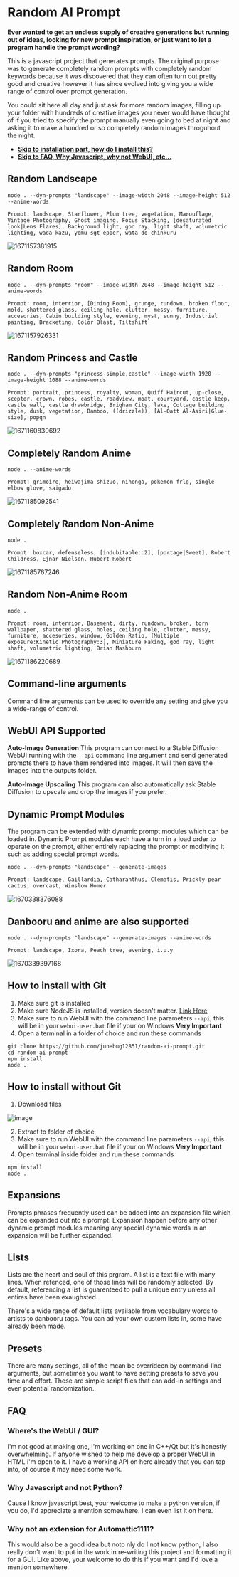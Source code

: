 # Random AI Prompt

**Ever wanted to get an endless supply of creative generations but running out of ideas, looking for new prompt inspiration, or just want to let a program handle the prompt wording?**

This is a javascript project that generates prompts. The original purpose
was to generate completely random prompts with completely random keywords because
it was discovered that they can often turn out pretty good and creative however
it has since evolved into giving you a wide range of control over prompt
generation.

You could sit here all day and just ask for more random images, filling up your folder with hundreds of creative images you never would have thought of if you tried to specify the prompt manually even going to bed at night and asking it to make a hundred or so completely random images throguhout the night.

* **[Skip to installation part, how do I install this?](#how-to-install-with-git)**
* **[Skip to FAQ, Why Javascript, why not WebUI, etc...](#faq)**

## Random Landscape

```
node . --dyn-prompts "landscape" --image-width 2048 --image-height 512 --anime-words

Prompt: landscape, Starflower, Plum tree, vegetation, Marouflage, Vintage Photography, Ghost imaging, Focus Stacking, [desaturated look|Lens Flares], Background light, god ray, light shaft, volumetric lighting, wada kazu, yomu sgt epper, wata do chinkuru
```

![1671157381915](https://user-images.githubusercontent.com/1305564/208066724-110f40a9-42c3-4825-9c2b-75b5c3be59d5.png)

## Random Room

```
node . --dyn-prompts "room" --image-width 2048 --image-height 512 --anime-words

Prompt: room, interrior, [Dining Room], grunge, rundown, broken floor, mold, shattered glass, ceiling hole, clutter, messy, furniture, accesories, Cabin building style, evening, myst, sunny, Industrial painting, Bracketing, Color Blast, Tiltshift
```

![1671157926331](https://user-images.githubusercontent.com/1305564/208067848-720f488c-7dc3-43a7-a751-e551a1a2b01c.png)

## Random Princess and Castle

```
node . --dyn-prompts "princess-simple,castle" --image-width 1920 --image-height 1088 --anime-words

Prompt: portrait, princess, royalty, woman, Quiff Haircut, up-close, sceptor, crown, robes, castle, roadview, moat, courtyard, castle keep, castle wall, castle drawbridge, Brigham City, lake, Cottage building style, dusk, vegetation, Bamboo, ((drizzle)), [Al-Qatt Al-Asiri|Glue-size], popqn
```

![1671160830692](https://user-images.githubusercontent.com/1305564/208071473-ecc07b97-5508-405b-b007-3636973ec005.png)

## Completely Random Anime

```
node . --anime-words

Prompt: grimoire, heiwajima shizuo, nihonga, pokemon frlg, single elbow glove, saigado
```

![1671185092541](https://user-images.githubusercontent.com/1305564/208074658-eef39d1d-46ad-476b-9ecf-8a4a3a2a47ab.png)

## Completely Random Non-Anime

```
node .

Prompt: boxcar, defenseless, [indubitable::2], [portage|Sweet], Robert Childress, Ejnar Nielsen, Hubert Robert
```

![1671185767246](https://user-images.githubusercontent.com/1305564/208076432-78593a5c-c3b5-47fb-a620-f445c37d9d3e.png)

## Random Non-Anime Room

```
node .

Prompt: room, interrior, Basement, dirty, rundown, broken, torn wallpaper, shattered glass, holes, ceiling hole, clutter, messy, furniture, accesories, window, Golden Ratio, [Multiple exposure:Kinetic Photography:3], Miniature Faking, god ray, light shaft, volumetric lighting, Brian Mashburn
```

![1671186220689](https://user-images.githubusercontent.com/1305564/208078096-1cfe82fa-6aab-4b77-8037-a80dda12eab9.png)

## Command-line arguments

Command line arguments can be used to override any setting and give you a wide-range of control.

## WebUI API Supported

**Auto-Image Generation**
This program can connect to a Stable Diffusion WebUI running with the `--api`
command line argument and send generated prompts there to have them rendered
into images. It will then save the images into the outputs folder.

**Auto-Image Upscaling**
This program can also automatically ask Stable Diffusion to upscale and crop the
images if you prefer.

## Dynamic Prompt Modules

The program can be extended with dynamic prompt modules which can be loaded in.
Dynamic Prompt modules each have a turn in a load order to operate on the prompt,
either entirely replacing the prompt or modifying it such as adding special prompt
words.

```
node . --dyn-prompts "landscape" --generate-images

Prompt: landscape, Gaillardia, Catharanthus, Clematis, Prickly pear cactus, overcast, Winslow Homer
```

![1670338376088](https://user-images.githubusercontent.com/1305564/205946500-e172b23e-2944-4363-a693-f9879aeb033e.png)

## Danbooru and anime are also supported

```
node . --dyn-prompts "landscape" --generate-images --anime-words

Prompt: landscape, Ixora, Peach tree, evening, i.u.y
```

![1670339397168](https://user-images.githubusercontent.com/1305564/205949915-e1eab384-2f42-4206-a109-d85d1d267e75.png)

## How to install with Git

1. Make sure git is installed
2. Make sure NodeJS is installed, version doesn't matter. [Link Here](https://nodejs.org)
3. Make sure to run WebUI with the command line parameters `--api`, this will be in your `webui-user.bat` file if your on Windows __**Very Important**__
4. Open a terminal in a folder of choice and run these commands

```
git clone https://github.com/junebug12851/random-ai-prompt.git
cd random-ai-prompt
npm install
node .
```

## How to install without Git

1. Download files

![image](https://user-images.githubusercontent.com/1305564/208082133-ff209076-1fb3-44ef-9a0d-c34f0f90a1e2.png)

2. Extract to folder of choice
3. Make sure to run WebUI with the command line parameters `--api`, this will be in your `webui-user.bat` file if your on Windows __**Very Important**__
4. Open terminal inside folder and run these commands

```
npm install
node .
```

## Expansions

Prompts phrases frequently used can be added into an expansion file which can
be expanded out nto a prompt. Expansion happen before any other dynamic prompt
modules meaning any special dynamic words in an expansion will be further 
expanded.

## Lists

Lists are the heart and soul of this prgram. A list is a text file with many
lines. When refenced, one of those lines will be randomly selected. By default,
referencing a list is guarenteed to pull a unique entry unless all entires have
been exaughsted.

There's a wide range of default lists available from vocabulary words to artists
to danbooru tags. You can ad your own custom lists in, some have already been made.

## Presets

There are many settings, all of the mcan be overrideen by command-line arguments,
but sometimes you want to have setting presets to save you time and effort. These
are simple script files that can add-in settings and even potential randomization.

## FAQ

### Where's the WebUI / GUI?

I'm not good at making one, I'm working on one in C++/Qt but it's honestly overwhelming. If anyone wished to help me develop a proper WebUI in HTML i'm open to it. I have a working API on here already that you can tap into, of course it may need some work.

### Why Javascript and not Python?

Cause I know javascript best, your welcome to make a python version, if you do, I'd appreciate a mention somewhere. I can even list it on here.

### Why not an extension for Automattic1111?

This would also be a good idea but noto nly do I not know python, I also really don't want to put in the work in re-writing this project and formatting it for a GUI. Like above, your welcome to do this if you want and I'd love a mention somewhere.
